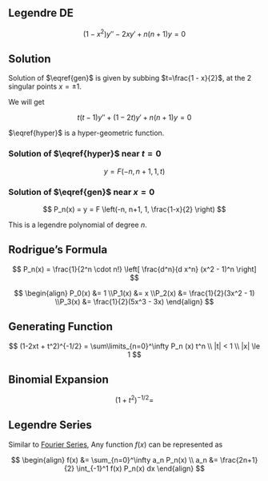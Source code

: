 ## Legendre DE

$$
(1-x^2) y'' -
2xy' +
n(n+1)y
= 0
\label{gen}
$$

## Solution

Solution of $\eqref{gen}$ is given by subbing $t=\frac{1 - x}{2}$, at the 2 singular points $x = \pm 1$.

We will get

$$
t(t-1)y'' + (1-2t)y' + n(n+1)y = 0
\label{hyper}
$$

$\eqref{hyper}$ is a hyper-geometric function.

### Solution of $\eqref{hyper}$ near $t=0$

$$
y = F(-n, n+1, 1, t)
$$

### Solution of $\eqref{gen}$ near $x=0$

$$
P_n(x) =
y =
F \left(-n, n+1, 1, \frac{1-x}{2} \right)
$$

This is a legendre polynomial of degree $n$.

## Rodrigue’s Formula

$$
P_n(x) =
\frac{1}{2^n \cdot n!}
\left[
	\frac{d^n}{d x^n} (x^2 - 1)^n
\right]
$$

$$
\begin{align}
P_0(x) &= 1 \\P_1(x) &= x \\P_2(x) &= \frac{1}{2}(3x^2 - 1) \\P_3(x) &= \frac{1}{2}(5x^3 - 3x)
\end{align}
$$

## Generating Function

$$
(1-2xt + t^2)^{-1/2} = \sum\limits_{n=0}^\infty P_n (x) t^n \\
|t| < 1 \\
|x| \le 1
$$

## Binomial Expansion

$$
(1+t^2)^{-1/2} =
$$

## Legendre Series

Similar to [Fourier Series](17_Fourier_Series.md), Any function $f(x)$ can be represented as

$$
\begin{align}
f(x) &= \sum_{n=0}^\infty a_n P_n(x) \\
a_n &= \frac{2n+1}{2} \int_{-1}^1 f(x) P_n(x) dx
\end{align}
$$


